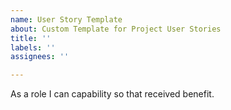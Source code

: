 ```yaml
---
name: User Story Template
about: Custom Template for Project User Stories
title: ''
labels: ''
assignees: ''

---
```


As a role I can capability so that received benefit.
